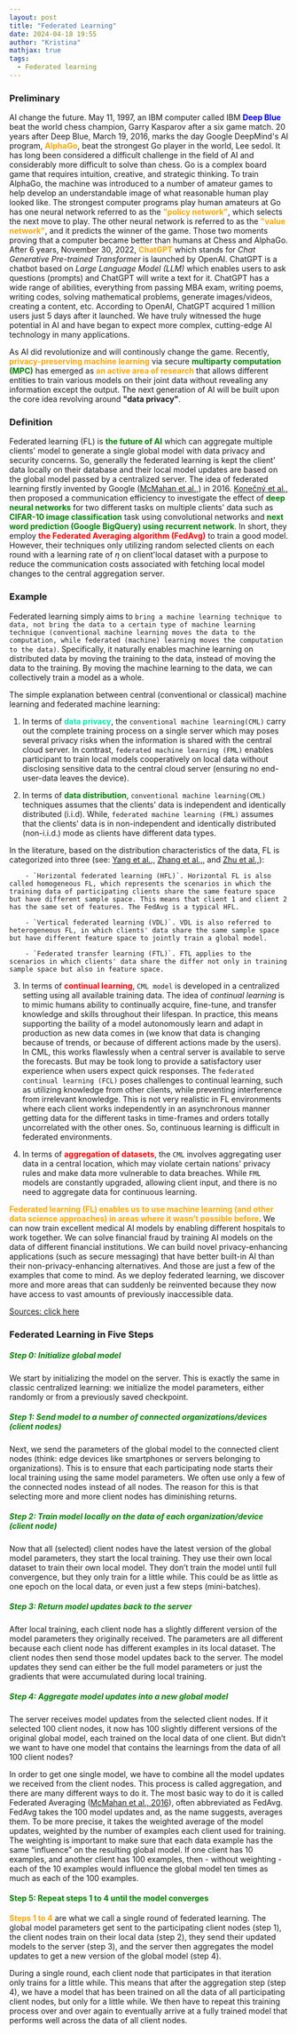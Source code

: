 ```yaml
---
layout: post
title: "Federated Learning"
date: 2024-04-18 19:55
author: "Kristina"
mathjax: true
tags:
  - Federated learning
---
```



### Preliminary

AI change the future. May 11, 1997, an IBM computer called IBM **<font color='blue'>Deep Blue</font>** beat the world chess champion, Garry Kasparov after a six game match. 20 years after Deep Blue, March 19, 2016, marks the day Google DeepMind's AI program, **<font color='orange'>AlphaGo</font>**, beat the strongest Go player in the world, Lee sedol. It has long been considered a difficult challenge in the field of AI and considerably more difficult to solve than chess. Go is a complex board game that requires intuition, creative, and strategic thinking. To train AlphaGo, the machine was introduced to a number of amateur games to help develop an understandable image of what reasonable human play looked like. The strongest computer programs play human amateurs at Go has one neural network referred to as the **<font color='orange'>"policy network"</font>**, which selects the next move to play. The other neural network is referred to as the **<font color='orange'>"value network"</font>**, and it predicts the winner of the game. Those two moments proving that a computer became better than humans at Chess and AlphaGo. After 6 years, November 30, 2022, **<font color='orange'>ChatGPT</font>** which stands for *Chat Generative Pre-trained Transformer* is launched by OpenAI. ChatGPT is a chatbot based on *Large Language Model (LLM)* which enables users to ask questions (prompts) and ChatGPT will write a text for it. ChatGPT has a wide range of abilities, everything from passing MBA exam, writing poems, writing codes, solving mathematical problems, generate images/videos, creating a content, etc. According to OpenAI, ChatGPT acquired 1 million users just 5 days after it launched. We have truly witnessed the huge potential in AI and have began to expect more complex, cutting-edge AI technology in many applications.   

As AI did revolutionize and will continously change the game. Recently, **<font color='orange'>privacy-preserving machine learning</font>** via secure **<font color='green'>multiparty computation (MPC)</font>** has emerged as **<font color='orange'>an active area of research</font>** that allows different entities to train various models on their joint data without revealing any information except the output. The next generation of AI will be built upon the core idea revolving around **"data privacy"**.

### Definition

 Federated learning (FL) is **<font color='green'>the future of AI</font>** which can aggregate multiple clients' model to generate a single global model with data privacy and security concerns. So, generally the federated learning is kept the client' data locally on their database and their local model updates are based on the global model passed by a centralized server. The idea of federated learning firstly invented by Google (<a href="https://arxiv.org/abs/1602.05629" target="_blank" rel="noopener">McMahan et al.,</a>) in 2016. <a href="https://arxiv.org/pdf/1610.05492.pdf" target="_blank" rel="noopener">Konečný et al.,</a> then proposed a communication efficiency to investigate the effect of **<font color='green'>deep neural networks</font>** for two different tasks on multiple clients' data such as **<font color='green'>CIFAR-10 image classification</font>** task using convolutional networks and **<font color='green'>next word prediction (Google BigQuery) using recurrent network</font>**. In short, they employ **<font color='red'>the Federated Averaging algorithm (FedAvg)</font>** to train a good model. However, their techniques only utilizing random selected clients on each round with a learning rate of $\eta$ on client'local dataset with a purpose to reduce the communication costs associated with fetching local model changes to the central aggregation server.


### Example

Federated learning simply aims to `bring a machine learning technique to data, not bring the data to a certain type of machine learning technique (conventional machine learning moves the data to the computation, while federated (machine) learning moves the computation to the data)`. Specifically, it naturally enables machine learning on distributed data by moving the training to the data, instead of moving the data to the training. By moving the machine learning to the data, we can collectively train a model as a whole.

The simple explanation between central (conventional or classical) machine learning and federated machine learning:

1. In terms of **<font color='greeb'>data privacy</font>**, the `conventional machine learning(CML)` carry out the complete training process on a single server which may poses several privacy risks when the information is shared with the central cloud server. In contrast, `federated machine learning (FML)` enables participant to train local models cooperatively on local data without disclosing sensitive data to the central cloud server (ensuring no end-user-data leaves the device).

2. In terms of **<font color='green'>data distribution</font>**, `conventional machine learning(CML)` techniques assumes that the clients' data is independent and identically distributed (i.i.d). While, `federated machine learning (FML)` assumes that the clients' data is in non-independent and identically distributed (non-i.i.d.) mode as clients have different data types. 


In the literature, based on the distribution characteristics of the data, FL is categorized into three (see: <a href="https://dl.acm.org/doi/pdf/10.1145/3298981" target="_blank" rel="noopener">Yang et al.,</a>, <a href="https://www.sciencedirect.com/science/article/pii/S0950705121000381" target="_blank" rel="noopener">Zhang et al.,</a>, and <a href="https://www.sciencedirect.com/science/article/pii/S0925231221013254" target="_blank" rel="noopener">Zhu et al.,</a>):

        - `Horizontal federated learning (HFL)`. Horizontal FL is also called homogeneous FL, which represents the scenarios in which the training data of participating clients share the same feature space but have different sample space. This means that client 1 and client 2 has the same set of features. The FedAvg is a typical HFL.

        - `Vertical federated learning (VDL)`. VDL is also referred to heterogeneous FL, in which clients' data share the same sample space but have different feature space to jointly train a global model.

        - `Federated transfer learning (FTL)`. FTL applies to the scenarios in which clients' data share the differ not only in training sample space but also in feature space.


3. In terms of **<font color='red'>continual learning</font>**, `CML model` is developed in a centralized setting using all available training data. The idea of *continual learning* is to mimic humans ability to continually acquire, fine-tune, and transfer knowledge and skills throughout their lifespan. In practice, this means supporting the baility of a model autonomously learn and adapt in production as new data comes in (we know that data is changing because of trends, or because of different actions made by the users). In CML, this works flawlessly when a central server is available to serve the forecasts. But may be took long to provide a satisfactory user experience when users expect quick responses. The `federated continual learning (FCL)` poses challenges to continual learning, such as utilizing knowledge from other clients, while preventing interference from irrelevant knowledge. This is not very realistic in FL environments where each client works independently in an asynchronous manner getting data for the different tasks in time-frames and orders totally uncorrelated with the other ones. So, continuous learning is difficult in federated environments. 


4. In terms of **<font color='red'>aggregation of datasets</font>**, the `CML` involves aggregating user data in a central location, which may violate certain nations' privacy rules and make data more vulnerable to data breaches. While `FML` models are constantly upgraded, allowing client input, and there is no need to aggregate data for continuous learning.


**<font color='orange'>Federated learning (FL) enables us to use machine learning (and other data science approaches) in areas where it wasn’t possible before</font>**. We can now train excellent medical AI models by enabling different hospitals to work together. We can solve financial fraud by training AI models on the data of different financial institutions. We can build novel privacy-enhancing applications (such as secure messaging) that have better built-in AI than their non-privacy-enhancing alternatives. And those are just a few of the examples that come to mind. As we deploy federated learning, we discover more and more areas that can suddenly be reinvented because they now have access to vast amounts of previously inaccessible data.


<a href="https://flower.dev/docs/framework/tutorial-series-what-is-federated-learning.html" target="_blank" rel="noopener">Sources: click here</a>


### Federated Learning in Five Steps

##### **<font color='green'>Step 0: Initialize global model</font>**

We start by initializing the model on the server. This is exactly the same in classic centralized learning: we initialize the model parameters, either randomly or from a previously saved checkpoint.


##### **<font color='green'>Step 1: Send model to a number of connected organizations/devices (client nodes)</font>**

Next, we send the parameters of the global model to the connected client nodes (think: edge devices like smartphones or servers belonging to organizations). This is to ensure that each participating node starts their local training using the same model parameters. We often use only a few of the connected nodes instead of all nodes. The reason for this is that selecting more and more client nodes has diminishing returns.


##### **<font color='green'>Step 2: Train model locally on the data of each organization/device (client node)</font>**

Now that all (selected) client nodes have the latest version of the global model parameters, they start the local training. They use their own local dataset to train their own local model. They don’t train the model until full convergence, but they only train for a little while. This could be as little as one epoch on the local data, or even just a few steps (mini-batches).


##### **<font color='green'>Step 3: Return model updates back to the server</font>**

After local training, each client node has a slightly different version of the model parameters they originally received. The parameters are all different because each client node has different examples in its local dataset. The client nodes then send those model updates back to the server. The model updates they send can either be the full model parameters or just the gradients that were accumulated during local training.


##### **<font color='green'>Step 4: Aggregate model updates into a new global model</font>**

The server receives model updates from the selected client nodes. If it selected 100 client nodes, it now has 100 slightly different versions of the original global model, each trained on the local data of one client. But didn’t we want to have one model that contains the learnings from the data of all 100 client nodes?

In order to get one single model, we have to combine all the model updates we received from the client nodes. This process is called aggregation, and there are many different ways to do it. The most basic way to do it is called Federated Averaging (<a href="https://arxiv.org/abs/1602.05629" target="_blank" rel="noopener">McMahan et al., 2016</a>), often abbreviated as FedAvg. FedAvg takes the 100 model updates and, as the name suggests, averages them. To be more precise, it takes the weighted average of the model updates, weighted by the number of examples each client used for training. The weighting is important to make sure that each data example has the same “influence” on the resulting global model. If one client has 10 examples, and another client has 100 examples, then - without weighting - each of the 10 examples would influence the global model ten times as much as each of the 100 examples.


#### **<font color='green'>Step 5: Repeat steps 1 to 4 until the model converges</font>**

**<font color='orange'>Steps 1 to 4</font>** are what we call a single round of federated learning. The global model parameters get sent to the participating client nodes (step 1), the client nodes train on their local data (step 2), they send their updated models to the server (step 3), and the server then aggregates the model updates to get a new version of the global model (step 4).

During a single round, each client node that participates in that iteration only trains for a little while. This means that after the aggregation step (step 4), we have a model that has been trained on all the data of all participating client nodes, but only for a little while. We then have to repeat this training process over and over again to eventually arrive at a fully trained model that performs well across the data of all client nodes.
